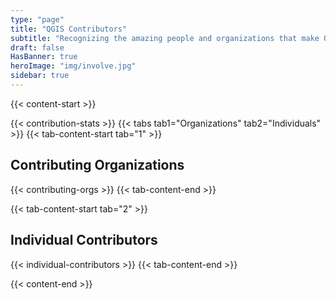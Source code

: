 ```yaml
---
type: "page"
title: "QGIS Contributors"
subtitle: "Recognizing the amazing people and organizations that make QGIS possible"
draft: false
HasBanner: true
heroImage: "img/involve.jpg"
sidebar: true
---
```


{{< content-start >}}

{{< contribution-stats >}}
{{< tabs tab1="Organizations" tab2="Individuals" >}}
{{< tab-content-start tab="1" >}}
## Contributing Organizations
{{< contributing-orgs >}}
{{< tab-content-end >}}

{{< tab-content-start tab="2" >}}
## Individual Contributors
{{< individual-contributors >}}
{{< tab-content-end >}}

{{< content-end >}}